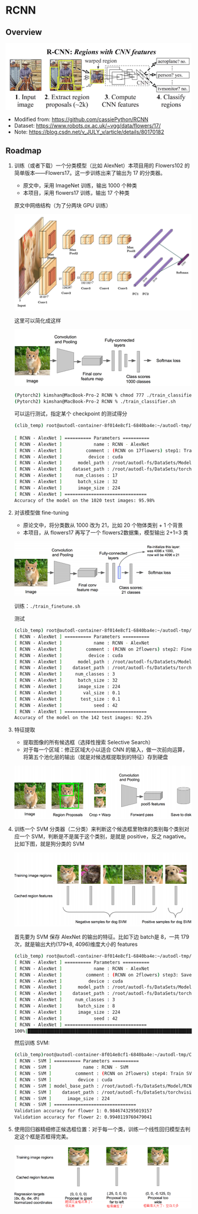 # RCNN

## Overview

![feature](./assets/overview.jpg)

- Modified from: https://github.com/cassiePython/RCNN
- Dataset: https://www.robots.ox.ac.uk/~vgg/data/flowers/17/
- Note: https://blog.csdn.net/v_JULY_v/article/details/80170182

## Roadmap

1. 训练（或者下载）一个分类模型（比如 AlexNet）本项目用的 Flowers102 的简单版本——Flowers17。这一步训练出来了输出为 17 的分类器。

   - 原文中，采用 ImageNet 训练，输出 1000 个种类
   - 本项目，采用 flowers17 训练，输出 17 个种类
   
   原文中网络结构（为了分两块 GPU 训练）

   ![AlexNet](./assets/Alexnet.png)

   这里可以简化成这样
   
   ![claasify](./assets/step1.jpg)

   ```bash
   (Pytorch2) kimshan@MacBook-Pro-2 RCNN % chmod 777 ./train_classifier.sh
   (Pytorch2) kimshan@MacBook-Pro-2 RCNN % ./train_classifier.sh
   ```

   可以运行测试，指定某个 checkpoint 的测试得分

   ```bash
   (clib_temp) root@autodl-container-8f014e8cf1-6840ba4e:~/autodl-tmp/CVPlayground/models/RCNN# ./test_classifier.sh 
   
   [ RCNN - AlexNet ] ========== Parameters ==========
   [ RCNN - AlexNet ]            name : RCNN - AlexNet
   [ RCNN - AlexNet ]         comment : (RCNN on 17flowers) step1: Train AlexNet Classifier(with pre-trained model)
   [ RCNN - AlexNet ]          device : cuda
   [ RCNN - AlexNet ]      model_path : /root/autodl-fs/DataSets/Model/RCNN/Flowers17/AlexNet_Classifier/checkpoints/43.pt
   [ RCNN - AlexNet ]    dataset_path : /root/autodl-fs/DataSets/torchvision
   [ RCNN - AlexNet ]     num_classes : 17
   [ RCNN - AlexNet ]      batch_size : 32
   [ RCNN - AlexNet ]      image_size : 224
   [ RCNN - AlexNet ] ===============================
   Accuracy of the model on the 1020 test images: 95.98%
   ```
2. 对该模型做 fine-tuning

   - 原论文中，将分类数从 1000 改为 21，比如 20 个物体类别 + 1 个背景
   - 本项目，从 flowers17 再写了一个 flowers2数据集，模型输出 2+1=3 类

   ![fine-tuning](./assets/step2.jpg)

   训练：`./train_finetune.sh`

   测试
   ```bash
   (clib_temp) root@autodl-container-8f014e8cf1-6840ba4e:~/autodl-tmp/CVPlayground/models/RCNN# ./test_finetune.sh 
   [ RCNN - AlexNet ] ========== Parameters ==========
   [ RCNN - AlexNet ]            name : RCNN - AlexNet
   [ RCNN - AlexNet ]         comment : (RCNN on 2flowers) step2: Finetune AlexNet Classifier(with pre-trained model)
   [ RCNN - AlexNet ]          device : cuda
   [ RCNN - AlexNet ]      model_path : /root/autodl-fs/DataSets/Model/RCNN/Flowers17/AlexNet_Finetune/checkpoints/51.pt
   [ RCNN - AlexNet ]    dataset_path : /root/autodl-fs/DataSets/torchvision
   [ RCNN - AlexNet ]     num_classes : 3
   [ RCNN - AlexNet ]      batch_size : 32
   [ RCNN - AlexNet ]      image_size : 224
   [ RCNN - AlexNet ]        val_size : 0.1
   [ RCNN - AlexNet ]       test_size : 0.1
   [ RCNN - AlexNet ]            seed : 42
   [ RCNN - AlexNet ] ===============================
   Accuracy of the model on the 142 test images: 92.25%
   ```

3. 特征提取

   - 提取图像的所有候选框（选择性搜索 Selective Search）
   - 对于每一个区域：修正区域大小以适合 CNN 的输入，做一次前向运算，将第五个池化层的输出（就是对候选框提取到的特征）存到硬盘

   ![feature](./assets/step3.jpg)

4. 训练一个 SVM 分类器（二分类）来判断这个候选框里物体的类别每个类别对应一个 SVM，判断是不是属于这个类别，是就是 positive，反之 nagative。比如下图，就是狗分类的 SVM

   ![SVM](./assets/step4.png)

   首先要为 SVM 保存 AlexNet 的输出的特征。比如下边 batch是 8，一共 179 次，就是输出大约(179*8, 4096)维度大小的 features
   ```bash
   (clib_temp) root@autodl-container-8f014e8cf1-6840ba4e:~/autodl-tmp/CVPlayground/models/RCNN# ./save_feature.sh 
   [ RCNN - AlexNet ] ========== Parameters ==========
   [ RCNN - AlexNet ]            name : RCNN - AlexNet
   [ RCNN - AlexNet ]         comment : (RCNN on 2flowers) step3: Save Feature from Finetune AlexNet Classifier
   [ RCNN - AlexNet ]          device : cuda
   [ RCNN - AlexNet ]      model_path : /root/autodl-fs/DataSets/Model/RCNN/Flowers17/AlexNet_Finetune/checkpoints/51.pt
   [ RCNN - AlexNet ]    dataset_path : /root/autodl-fs/DataSets/torchvision
   [ RCNN - AlexNet ]     num_classes : 3
   [ RCNN - AlexNet ]      batch_size : 8
   [ RCNN - AlexNet ]      image_size : 224
   [ RCNN - AlexNet ]            seed : 42
   [ RCNN - AlexNet ] ===============================
   100%|███████████████████████████████████████████████████████████████████████████████████████████████████████████████████████████████████████| 179/179 [00:01<00:00, 132.81it/s]
   ```

   然后训练 SVM: 

   ```bash
   (clib_temp)root@autodl-container-8f014e8cf1-6840ba4e:~/autodl-tmp/CVPlayground/models/RCNN# ./train_svm.sh 
   [ RCNN - SVM ] ========== Parameters ==========
   [ RCNN - SVM ]            name : RCNN - SVM
   [ RCNN - SVM ]         comment : (RCNN on 2flowers) step4: Train SVM
   [ RCNN - SVM ]          device : cuda
   [ RCNN - SVM ] model_base_path : /root/autodl-fs/DataSets/Model/RCNN/Flowers17/2024_11_04_15_25
   [ RCNN - SVM ]    dataset_path : /root/autodl-fs/DataSets/torchvision
   [ RCNN - SVM ]      image_size : 224
   [ RCNN - SVM ] ===============================
   Validation accuracy for flower 1: 0.9846743295019157
   Validation accuracy for flower 2: 0.9940119760479041
   ```

5. 使用回归器精细修正候选框位置：对于每一个类，训练一个线性回归模型去判定这个框是否框得完美。

   ![modify](./assets/step5.png)
